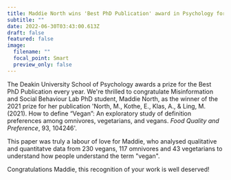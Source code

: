 ```yaml
---
title: Maddie North wins 'Best PhD Publication' award in Psychology for 2021
subtitle: ""
date: 2022-06-30T03:43:00.613Z
draft: false
featured: false
image:
  filename: ""
  focal_point: Smart
  preview_only: false
---
```


The Deakin University School of Psychology awards a prize for the Best PhD Publication every year. We're thrilled to congratulate Misinformation and Social Behaviour Lab PhD student, Maddie North, as the winner of the 2021 prize for her publication 'North, M., Kothe, E., Klas, A., & Ling, M. (2021). How to define “Vegan”: An exploratory study of definition preferences among omnivores, vegetarians, and vegans. *Food Quality and Preference*, 93, 104246'.

This paper was truly a labour of love for Maddie, who analysed qualitative and quantitatve data from 230 vegans, 117 omnivores and 43 vegetarians to understand how people understand the term "vegan". 

Congratulations Maddie, this recognition of your work is well deserved!

